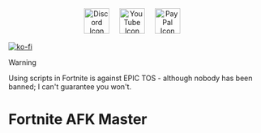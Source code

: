<div align="center">
  <a href="https://discord.gg/td2rJwcEkT"><img src="https://icons.iconarchive.com/icons/papirus-team/papirus-apps/512/discord-icon.png" height="50" alt="Discord Icon"></a>
  <img width="12"></img>
  <a href="https://www.youtube.com/@N4GR"><img src="https://icons.iconarchive.com/icons/bokehlicia/captiva/128/web-google-youtube-icon.png" height="50" alt="YouTube Icon"></a>
  <img width="12"></img>
  <a href="https://paypal.me/n4gr"><img src="https://upload.wikimedia.org/wikipedia/commons/b/b7/PayPal_Logo_Icon_2014.svg" height="50" alt="PayPal Icon"></a>
  <img width="12"></img>
</div>

[![ko-fi](https://ko-fi.com/img/githubbutton_sm.svg)](https://ko-fi.com/J3J010UMZL)

> [!WARNING]
> Using scripts in Fortnite is against EPIC TOS - although nobody has been banned; I can't guarantee you won't.

# Fortnite AFK Master
